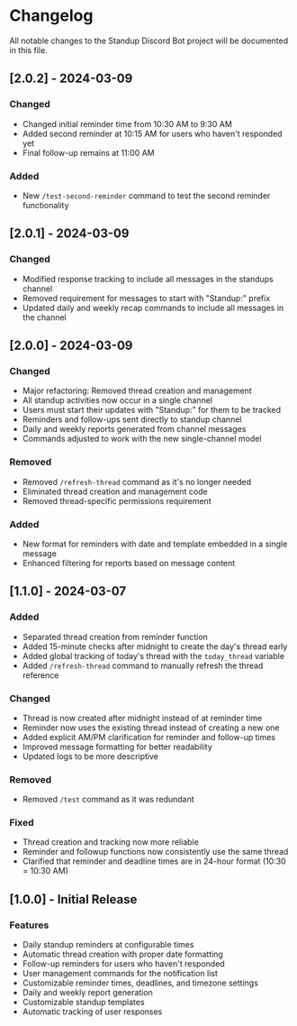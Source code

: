 # Changelog

All notable changes to the Standup Discord Bot project will be documented in this file.

## [2.0.2] - 2024-03-09

### Changed
- Changed initial reminder time from 10:30 AM to 9:30 AM
- Added second reminder at 10:15 AM for users who haven't responded yet
- Final follow-up remains at 11:00 AM

### Added
- New `/test-second-reminder` command to test the second reminder functionality

## [2.0.1] - 2024-03-09

### Changed
- Modified response tracking to include all messages in the standups channel
- Removed requirement for messages to start with "Standup:" prefix
- Updated daily and weekly recap commands to include all messages in the channel

## [2.0.0] - 2024-03-09

### Changed
- Major refactoring: Removed thread creation and management
- All standup activities now occur in a single channel
- Users must start their updates with "Standup:" for them to be tracked
- Reminders and follow-ups sent directly to standup channel
- Daily and weekly reports generated from channel messages
- Commands adjusted to work with the new single-channel model

### Removed
- Removed `/refresh-thread` command as it's no longer needed
- Eliminated thread creation and management code
- Removed thread-specific permissions requirement

### Added
- New format for reminders with date and template embedded in a single message
- Enhanced filtering for reports based on message content

## [1.1.0] - 2024-03-07

### Added
- Separated thread creation from reminder function
- Added 15-minute checks after midnight to create the day's thread early
- Added global tracking of today's thread with the `today_thread` variable
- Added `/refresh-thread` command to manually refresh the thread reference

### Changed
- Thread is now created after midnight instead of at reminder time
- Reminder now uses the existing thread instead of creating a new one
- Added explicit AM/PM clarification for reminder and follow-up times
- Improved message formatting for better readability
- Updated logs to be more descriptive

### Removed
- Removed `/test` command as it was redundant

### Fixed
- Thread creation and tracking now more reliable
- Reminder and followup functions now consistently use the same thread
- Clarified that reminder and deadline times are in 24-hour format (10:30 = 10:30 AM)

## [1.0.0] - Initial Release

### Features
- Daily standup reminders at configurable times
- Automatic thread creation with proper date formatting
- Follow-up reminders for users who haven't responded
- User management commands for the notification list
- Customizable reminder times, deadlines, and timezone settings
- Daily and weekly report generation
- Customizable standup templates
- Automatic tracking of user responses 